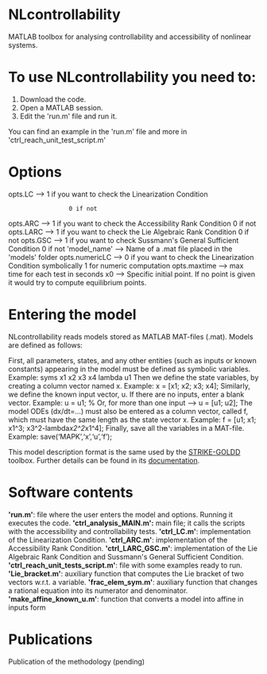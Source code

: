 # NLcontrollability
  MATLAB toolbox for analysing controllability and accessibility of nonlinear systems.


# To use NLcontrollability you need to:
  1. Download the code.
  2. Open a MATLAB session.
  3. Edit the 'run.m' file and run it.

  You can find an example in the 'run.m' file and more in 'ctrl_reach_unit_test_script.m'
    

# Options

  opts.LC        --> 1 if you want to check the Linearization Condition
  
                     0 if not
  opts.ARC       --> 1 if you want to check the Accessibility Rank Condition
                     0 if not
  opts.LARC      --> 1 if you want to check the Lie Algebraic Rank Condition
                     0 if not
  opts.GSC       --> 1 if you want to check Sussmann's General Sufficient Condition
                     0 if not
  'model_name'   --> Name of a .mat file placed in the 'models' folder
  opts.numericLC --> 0 if you want to check the Linearization Condition symbolically
                     1 for numeric computation
  opts.maxtime   --> max time for each test in seconds
  x0             --> Specific initial point. If no point is given it would try to compute equilibrium points.
      
               
# Entering the model
  NLcontrollability reads models stored as MATLAB MAT-files (.mat). Models are defined as follows:
  
  First, all parameters, states, and any other entities (such as inputs or known constants) appearing in the
  model must be defined as symbolic variables. Example:
    syms x1 x2 x3 x4 lambda u1
  Then we define the state variables, by creating a column vector named x. Example:
    x = [x1; x2; x3; x4];
  Similarly, we define the known input vector, u. If there are no inputs, enter a blank vector. Example:
    u = u1; % Or, for more than one input --> u = [u1; u2];
  The model ODEs (dx/dt=...) must also be entered as a column vector, called f, which must have the same
  length as the state vector x. Example:
    f = [u1;
		x1;
		x1^3;
		x3^2-lambda*x2^2*x1^4];
  Finally, save all the variables in a MAT-file. Example:
  save(‘MAPK’,‘x’,‘u’,‘f’);

  This model description format is the same used by the [STRIKE-GOLDD](https://github.com/afvillaverde/strike-goldd) toolbox. 
  Further details can be found in its [documentation](https://github.com/afvillaverde/strike-goldd/blob/master/STRIKE-GOLDD/doc/STRIKE-GOLDD_manual.pdf).

  
# Software contents
  **'run.m'**: file where the user enters the model and options. Running it executes the code.
  **'ctrl_analysis_MAIN.m':** main file; it calls the scripts with the accessibility and controllability tests.
  **'ctrl_LC.m'**: implementation of the Linearization Condition.
  **'ctrl_ARC.m'**: implementation of the Accessibility Rank Condition.
  **'ctrl_LARC_GSC.m'**: implementation of the Lie Algebraic Rank Condition and Sussmann's General Sufficient Condition.
  **'ctrl_reach_unit_tests_script.m'**: file with some examples ready to run.
  **'Lie_bracket.m'**: auxiliary function that computes the Lie bracket of two vectors w.r.t. a variable.
  **'frac_elem_sym.m'**: auxiliary function that changes a rational equation into its numerator and denominator.
  **'make_affine_known_u.m'**: function that converts a model into affine in inputs form


# Publications
  Publication of the methodology (pending)
